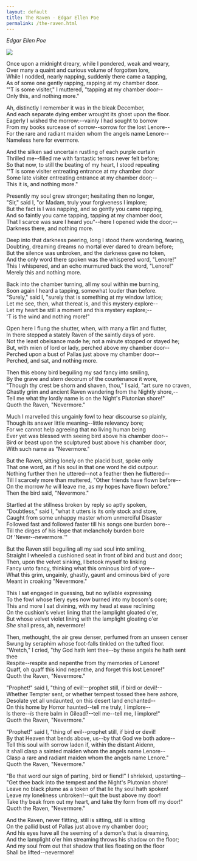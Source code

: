 ```yaml
---
layout: default
title: The Raven - Edgar Ellen Poe
permalink: /the-raven.html
---
```

*Edgar Ellen Poe*

![](http://farm4.staticflickr.com/3374/3232320090_dfe8536324.jpg)

Once upon a midnight dreary, while I pondered, weak and weary,  
Over many a quaint and curious volume of forgotten lore,    
While I nodded, nearly napping, suddenly there came a tapping,    
As of some one gently rapping, rapping at my chamber door.  
"'T is some visiter," I muttered, "tapping at my chamber door--  
                      Only this, and nothing more."  
  
Ah, distinctly I remember it was in the bleak December,  
And each separate dying ember wrought its ghost upon the floor.  
Eagerly I wished the morrow:--vainly I had sought to borrow  
From my books surcease of sorrow--sorrow for the lost Lenore--  
For the rare and radiant maiden whom the angels name Lenore--  
                      Nameless here for evermore.  
  
And the silken sad uncertain rustling of each purple curtain  
Thrilled me--filled me with fantastic terrors never felt before;  
So that now, to still the beating of my heart, I stood repeating  
"'T is some visiter entreating entrance at my chamber door  
Some late visiter entreating entrance at my chamber door;--  
                      This it is, and nothing more."  
  
Presently my soul grew stronger; hesitating then no longer,  
"Sir," said I, "or Madam, truly your forgiveness I implore;  
But the fact is I was napping, and so gently you came rapping,  
And so faintly you came tapping, tapping at my chamber door,  
That I scarce was sure I heard you"--here I opened wide the door;--  
                      Darkness there, and nothing more.  
  
Deep into that darkness peering, long I stood there wondering, fearing,  
Doubting, dreaming dreams no mortal ever dared to dream before;  
But the silence was unbroken, and the darkness gave no token,  
And the only word there spoken was the whispered word, "Lenore!"  
This I whispered, and an echo murmured back the word, "Lenore!"  
                      Merely this and nothing more.  
  
Back into the chamber turning, all my soul within me burning,  
Soon again I heard a tapping, somewhat louder than before.  
"Surely," said I, "surely that is something at my window lattice;  
Let me see, then, what thereat is, and this mystery explore--  
Let my heart be still a moment and this mystery explore;--  
                      'T is the wind and nothing more!"  
  
Open here I flung the shutter, when, with many a flirt and flutter,  
In there stepped a stately Raven of the saintly days of yore.  
Not the least obeisance made he; not a minute stopped or stayed he;  
But, with mien of lord or lady, perched above my chamber door--  
Perched upon a bust of Pallas just above my chamber door--  
                      Perched, and sat, and nothing more.  
  
Then this ebony bird beguiling my sad fancy into smiling,  
By the grave and stern decorum of the countenance it wore,  
"Though thy crest be shorn and shaven, thou," I said, "art sure no craven,  
Ghastly grim and ancient Raven wandering from the Nightly shore,--  
Tell me what thy lordly name is on the Night's Plutonian shore!"  
                      Quoth the Raven, "Nevermore."  
  
Much I marvelled this ungainly fowl to hear discourse so plainly,  
Though its answer little meaning--little relevancy bore;  
For we cannot help agreeing that no living human being  
Ever yet was blessed with seeing bird above his chamber door--  
Bird or beast upon the sculptured bust above his chamber door,  
                      With such name as "Nevermore."  
  
But the Raven, sitting lonely on the placid bust, spoke only  
That one word, as if his soul in that one word he did outpour.  
Nothing further then he uttered--not a feather then he fluttered--  
Till I scarcely more than muttered, "Other friends have flown before--  
On the morrow _he_ will leave me, as my hopes have flown before."  
                      Then the bird said, "Nevermore."  
  
Startled at the stillness broken by reply so aptly spoken,  
"Doubtless," said I, "what it utters is its only stock and store,  
Caught from some unhappy master whom unmerciful Disaster  
Followed fast and followed faster till his songs one burden bore--  
Till the dirges of his Hope that melancholy burden bore  
                      Of 'Never--nevermore.'"  
  
But the Raven still beguiling all my sad soul into smiling,  
Straight I wheeled a cushioned seat in front of bird and bust and door;  
Then, upon the velvet sinking, I betook myself to linking  
Fancy unto fancy, thinking what this ominous bird of yore--  
What this grim, ungainly, ghastly, gaunt and ominous bird of yore  
                      Meant in croaking "Nevermore."  
  
This I sat engaged in guessing, but no syllable expressing  
To the fowl whose fiery eyes now burned into my bosom's core;  
This and more I sat divining, with my head at ease reclining  
On the cushion's velvet lining that the lamplight gloated o'er,  
But whose velvet violet lining with the lamplight gloating o'er  
                      _She_ shall press, ah, nevermore!  
  
Then, methought, the air grew denser, perfumed from an unseen censer  
Swung by seraphim whose foot-falls tinkled on the tufted floor.  
"Wretch," I cried, "thy God hath lent thee--by these angels he hath sent thee  
Respite--respite and nepenthe from thy memories of Lenore!  
Quaff, oh quaff this kind nepenthe, and forget this lost Lenore!"  
                      Quoth the Raven, "Nevermore."  
  
"Prophet!" said I, "thing of evil!--prophet still, if bird or devil!--  
Whether Tempter sent, or whether tempest tossed thee here ashore,  
Desolate yet all undaunted, on this desert land enchanted--  
On this home by Horror haunted--tell me truly, I implore--  
Is there--_is_ there balm in Gilead?--tell me--tell me, I implore!"  
                      Quoth the Raven, "Nevermore."  
  
"Prophet!" said I, "thing of evil--prophet still, if bird or devil!  
By that Heaven that bends above, us--by that God we both adore--  
Tell this soul with sorrow laden if, within the distant Aidenn,  
It shall clasp a sainted maiden whom the angels name Lenore--  
Clasp a rare and radiant maiden whom the angels name Lenore."  
                      Quoth the Raven, "Nevermore."  
  
"Be that word our sign of parting, bird or fiend!" I shrieked, upstarting--  
"Get thee back into the tempest and the Night's Plutonian shore!  
Leave no black plume as a token of that lie thy soul hath spoken!  
Leave my loneliness unbroken!--quit the bust above my door!  
Take thy beak from out my heart, and take thy form from off my door!"  
                      Quoth the Raven, "Nevermore."  
  
And the Raven, never flitting, still is sitting, still is sitting  
On the pallid bust of Pallas just above my chamber door;  
And his eyes have all the seeming of a demon's that is dreaming,  
And the lamplight o'er him streaming throws his shadow on the floor;  
And my soul from out that shadow that lies floating on the floor  
                      Shall be lifted--nevermore!  










